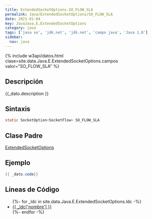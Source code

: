 ```yaml
---
title: ExtendedSocketOptions.SO_FLOW_SLA
permalink: Java/ExtendedSocketOptions/SO_FLOW_SLA
date: 2021-01-04
key: JavaJava.E.ExtendedSocketOptions
category: java
tags: ['java se', 'jdk.net', 'jdk.net', 'campo java', 'Java 1.8']
sidebar: 
  nav: java
---
```


{% include w3api/datos.html clase=site.data.Java.E.ExtendedSocketOptions.campos valor="SO_FLOW_SLA" %}

## Descripción
{{_dato.description }}

## Sintaxis
~~~java
static SocketOption<SocketFlow> SO_FLOW_SLA
~~~

## Clase Padre
[ExtendedSocketOptions](/Java/ExtendedSocketOptions/)

## Ejemplo
~~~java
{{ _dato.code}}
~~~

## Líneas de Código
<ul>
{%- for _ldc in site.data.Java.E.ExtendedSocketOptions.ldc -%}
   <li>
       <a href="{{_ldc['url'] }}">{{ _ldc['nombre'] }}</a>
   </li>
{%- endfor -%}
</ul>
